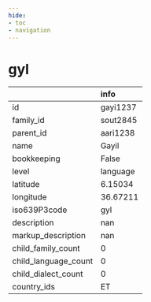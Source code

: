 ```yaml
---
hide:
- toc
- navigation
---
```

# gyl
|                      | info     |
|:---------------------|:---------|
| id                   | gayi1237 |
| family_id            | sout2845 |
| parent_id            | aari1238 |
| name                 | Gayil    |
| bookkeeping          | False    |
| level                | language |
| latitude             | 6.15034  |
| longitude            | 36.67211 |
| iso639P3code         | gyl      |
| description          | nan      |
| markup_description   | nan      |
| child_family_count   | 0        |
| child_language_count | 0        |
| child_dialect_count  | 0        |
| country_ids          | ET       |